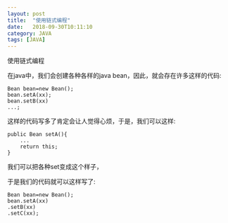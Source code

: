 ```yaml
---
layout: post
title:  "使用链式编程"
date:   2018-09-30T10:11:10
category: JAVA
tags: [JAVA]
---
```


使用链式编程

<p><span style="font-weight: bold;"></span>在java中，我们会创建各种各样的java bean，因此，就会存在许多这样的代码:<br></p><pre><code>Bean bean=new Bean();<br>bean.setA(xx);<br>bean.setB(xx)<br>...;</code></pre><p>这样的代码写多了肯定会让人觉得心烦，于是，我们可以这样:</p><pre><code>public Bean setA(){<br>    ...<br>    return this;<br>}</code></pre><p>我们可以把各种set变成这个样子，</p><p>于是我们的代码就可以这样写了:</p><pre><code>Bean bean=new Bean();<br>bean.setA(xx)<br>.setB(xx)
.setC(xx);</code></pre><p><br></p>
